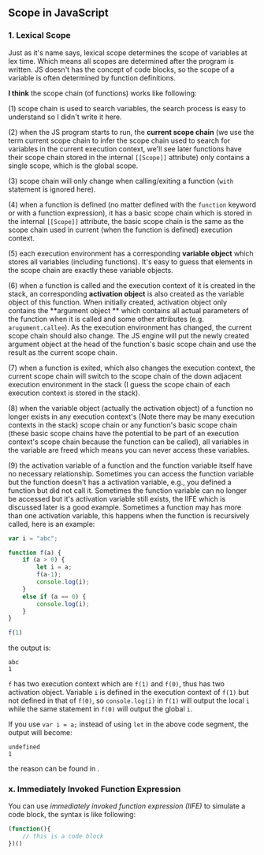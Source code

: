## Scope in JavaScript

### 1. Lexical Scope

Just as it's name says, lexical scope determines the scope of variables at lex time. Which means all scopes are determined after the program is written. JS doesn't has the concept of code blocks, so the scope of a variable is often determined by function definitions. 

**I think** the scope chain (of functions) works like following:

(1) scope chain is used to search variables, the search process is easy to understand so I didn't write it here.

(2) when the JS program starts to run, the **current scope chain** (we use the term current scope chain to infer the scope chain used to search for variables in the current execution context, we'll see later functions have their scope chain stored in the internal `[[Scope]]` attribute) only contains a single scope, which is the global scope.

(3) scope chain will only change when calling/exiting a function (`with` statement is ignored here).

(4) when a function is defined (no matter defined with the `function` keyword or with a function expression), it has a basic scope chain which is stored in the internal `[[Scope]]` attribute, the basic scope chain is the same as the scope chain used in current (when the function is defined) execution context.

(5) each execution environment has a corresponding **variable object** which stores all variables (including functions). It's easy to guess that elements in the scope chain are exactly these variable objects.

(6) when a function is called and the execution context of it is created in the stack, an corresponding **activation object** is also created as the variable object of this function. When initially created, activation object only contains the **argument object **  which contains all actual parameters of the function when it is called and some other attributes (e.g. `arugument.callee`). As the execution environment has changed, the current scope chain should also change. The JS engine will put the newly created argument object at the head of the function's basic scope chain and use the result as the current scope chain.

(7) when a function is exited, which also changes the execution context, the current scope chain will switch to the scope chain of the down adjacent execution environment in the stack (I guess the scope chain of each execution context is stored in the stack).

(8) when the variable object (actually the activation object) of a function no longer exists in any execution context's (Note there may be many execution contexts in the stack) scope chain or any function's basic scope chain (these basic scope chains have the potential to be part of an execution context's scope chain because the function can be called), all variables in the variable are freed which means you can never access these variables.

(9) the activation variable of a function and the function variable itself have no necessary relationship. Sometimes you can access the function variable but the function doesn't has a activation variable, e.g., you defined a function but did not call it. Sometimes the function variable can no longer be accessed but it's activation variable still exists, the IIFE which is discussed later is a good example. Sometimes a function may has more than one activation variable, this happens when the function is recursively called, here is an example:

```javascript
var i = "abc";

function f(a) {
    if (a > 0) {
        let i = a;
        f(a-1);
        console.log(i);
    }
    else if (a == 0) {
        console.log(i);
    }
}

f(1)
```

the output is:

```
abc
1
```

`f` has two execution context which are `f(1)` and `f(0)`, thus has two activation object. Variable `i` is defined in the execution context of `f(1)` but not defined in that of `f(0)`, so `console.log(i)` in `f(1)` will output the local `i` while the same statement in `f(0)` will output the global `i`.

If you use `var i = a;` instead of using `let` in the above code segment, the output will become:

```
undefined
1
```

the reason can be found in .

### x. Immediately Invoked Function Expression

You can use *immediately invoked function expression (IIFE)* to simulate a code block, the syntax is like following:
```javascript
(function(){
    // this is a code block
})()
```